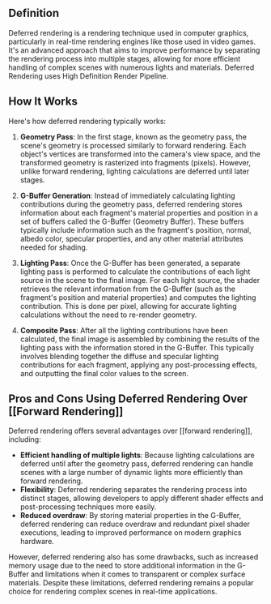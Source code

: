 ## Definition

Deferred rendering is a rendering technique used in computer graphics, particularly in real-time rendering engines like those used in video games. It's an advanced approach that aims to improve performance by separating the rendering process into multiple stages, allowing for more efficient handling of complex scenes with numerous lights and materials. Deferred Rendering uses High Definition Render Pipeline.
## How It Works
Here's how deferred rendering typically works:

1. **Geometry Pass**: In the first stage, known as the geometry pass, the scene's geometry is processed similarly to forward rendering. Each object's vertices are transformed into the camera's view space, and the transformed geometry is rasterized into fragments (pixels). However, unlike forward rendering, lighting calculations are deferred until later stages.
    
2. **G-Buffer Generation**: Instead of immediately calculating lighting contributions during the geometry pass, deferred rendering stores information about each fragment's material properties and position in a set of buffers called the G-Buffer (Geometry Buffer). These buffers typically include information such as the fragment's position, normal, albedo color, specular properties, and any other material attributes needed for shading.
    
3. **Lighting Pass**: Once the G-Buffer has been generated, a separate lighting pass is performed to calculate the contributions of each light source in the scene to the final image. For each light source, the shader retrieves the relevant information from the G-Buffer (such as the fragment's position and material properties) and computes the lighting contribution. This is done per pixel, allowing for accurate lighting calculations without the need to re-render geometry.
    
4. **Composite Pass**: After all the lighting contributions have been calculated, the final image is assembled by combining the results of the lighting pass with the information stored in the G-Buffer. This typically involves blending together the diffuse and specular lighting contributions for each fragment, applying any post-processing effects, and outputting the final color values to the screen.
    
## Pros and Cons Using Deferred Rendering Over [[Forward Rendering]]
Deferred rendering offers several advantages over [[forward rendering]], including:

- **Efficient handling of multiple lights**: Because lighting calculations are deferred until after the geometry pass, deferred rendering can handle scenes with a large number of dynamic lights more efficiently than forward rendering.
- **Flexibility**: Deferred rendering separates the rendering process into distinct stages, allowing developers to apply different shader effects and post-processing techniques more easily.
- **Reduced overdraw**: By storing material properties in the G-Buffer, deferred rendering can reduce overdraw and redundant pixel shader executions, leading to improved performance on modern graphics hardware.

However, deferred rendering also has some drawbacks, such as increased memory usage due to the need to store additional information in the G-Buffer and limitations when it comes to transparent or complex surface materials. Despite these limitations, deferred rendering remains a popular choice for rendering complex scenes in real-time applications.

